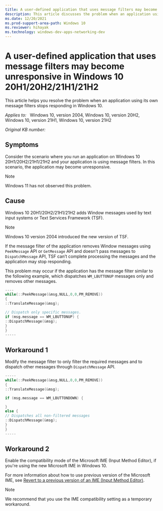 ```yaml
---
title: A user-defined application that uses message filters may become unresponsive in Windows 10 20H1/20H2/21H1/21H2
description: This article discusses the problem when an application using its own message filters stops responding in Windows 10.  
ms.date: 12/20/2021
ms.prod-support-area-path: Windows 10
ms.reviewer: hihayak
ms.technology: windows-dev-apps-networking-dev
---
```


# A user-defined application that uses message filters may become unresponsive in Windows 10 20H1/20H2/21H1/21H2

This article helps you resolve the problem when an application using its own message filters stops responding in Windows 10.

_Applies to:_ &nbsp; Windows 10, version 2004, Windows 10, version 20H2, Windows 10, version 21H1, Windows 10, version 21H2

_Original KB number:_ &nbsp;

## Symptoms

Consider the scenario where you run an application on Windows 10 20H1/20H2/21H1/21H2 and your application is using message filters.
In this scenario, the application may become unresponsive.

> [!NOTE]
> Windows 11 has not observed this problem.

## Cause

Windows 10 20H1/20H2/21H1/21H2 adds Window messages used by text input systems or Text Services Framework (TSF).

> [!NOTE]
> Windows 10 version 2004 introduced the new version of TSF.

If the message filter of the application removes Window messages using `PeekMessage` API or `GetMessage` API and doesn't pass messages to `DispatchMessage` API, TSF can’t complete processing the messages and the application may stop responding.

This problem may occur if the application has the message filter similar to the following example, which dispatches `WM_LBUTTONUP` messages only and removes other messages.

```cpp
----
while(::PeekMessage(&msg,NULL,0,0,PM_REMOVE))
{
::TranslateMessage(&msg);

// Dispatch only specific messages.
if (msg.message == WM_LBUTTONUP) {
::DispatchMessage(&msg);
}
}
-----
```

## Workaround 1

Modify the message filter to only filter the required messages and to dispatch other messages through `DispatchMessage` API.

```cpp
-----
while(::PeekMessage(&msg,NULL,0,0,PM_REMOVE))
{
::TranslateMessage(&msg);

if (msg.message == WM_LBUTTONDOWN) {

}
else {
// Dispatches all non-filtered messages
::DispatchMessage(&msg);
}
}
-----
```

## Workaround 2

Enable the compatibility mode of the Microsoft IME (Input Method Editor), if you're using the new Microsoft IME in Windows 10.

For more information about how to use previous version of the Microsoft IME, see 
[Revert to a previous version of an IME (Input Method Editor)](https://support.microsoft.com/windows/revert-to-a-previous-version-of-an-ime-input-method-editor-adcc9caa-17cb-44d8-b46e-f5b473b4dd77).

> [!NOTE]
> We recommend that you use the IME compatibility setting as a temporary workaround.
